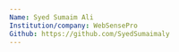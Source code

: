 ```yaml
---
Name: Syed Sumaim Ali
Institution/company: WebSensePro
Github: https://github.com/SyedSumaimaly
---
```

